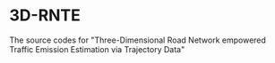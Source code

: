 # 3D-RNTE
The source codes for "Three-Dimensional Road Network empowered Traffic Emission Estimation via Trajectory Data"
